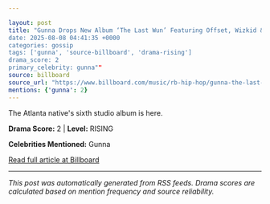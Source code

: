 ```yaml
---

layout: post
title: "Gunna Drops New Album ‘The Last Wun’ Featuring Offset, Wizkid & Burna Boy: Stream It Now
date: 2025-08-08 04:41:35 +0000
categories: gossip
tags: ['gunna', 'source-billboard', 'drama-rising']
drama_score: 2
primary_celebrity: gunna""
source: billboard
source_url: "https://www.billboard.com/music/rb-hip-hop/gunna-the-last-wun-album-1236038693/""
mentions: {'gunna': 2}
---
```



The Atlanta native's sixth studio album is here.

**Drama Score:** 2 | **Level:** RISING

**Celebrities Mentioned:** Gunna

[Read full article at Billboard](https://www.billboard.com/music/rb-hip-hop/gunna-the-last-wun-album-1236038693/)

---


*This post was automatically generated from RSS feeds. Drama scores are calculated based on mention frequency and source reliability.*
